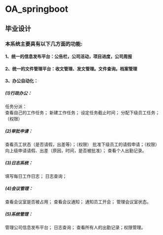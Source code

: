 # OA_springboot
## 毕业设计
### 本系统主要具有以下几方面的功能:
#### 1、统一的信息发布平台：公告栏，公司活动，项目进度，公司周报
#### 2、统一的文件管理平台：收文管理、发文管理。文件查询。档案管理
#### 3、办公自动化：
##### (1)行政办公：
任务分派：<br/>
查看自己的工作任务；
新建工作任务；
设定任务截止时间；
分配下级员工任务；（权限）
##### (2)审批申请：<br/>
查看员工状态（是否请假，出差等）；（权限）
批准下级员工的请假申请；（权限）
向上级申请请假、出差（原因，时间，是否被批准）；
查看个人出勤记录。
##### (3)日志系统：<br/>
填写每日工作日志；
日志查询；
##### (4)会议管理：<br/>
查看会议室是否被占用；
查看会议通知；
通知员工开会；
管理会议室状态。
##### (5)系统管理：<br/>
管理公司信息发布平台；
日志查询；
查看所有人的出勤记录；权限管理。
